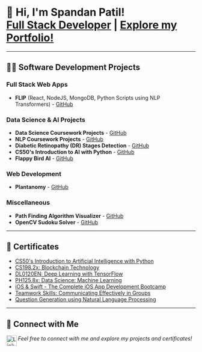 # 👋 Hi, I'm Spandan Patil! <br/> <a href="https://www.linkedin.com/in/spandanpatil">Full Stack Developer</a> | <a href="https://patilspandanm.netlify.app/">Explore my Portfolio!</a>

---

## 👨‍💻 Software Development Projects

### Full Stack Web Apps

* **FLIP** (React, NodeJS, MongoDB, Python Scripts using NLP Transformers) - [GitHub](https://github.com/5pandan8/FLIP_final)

### Data Science & AI Projects

* **Data Science Coursework Projects** - [GitHub](https://github.com/5pandan8/Data-Science-Coursework-Projects)
* **NLP Coursework Projects** - [GitHub](https://github.com/5pandan8/Natural-Langauge-Processing-Coursework-Projects)
* **Diabetic Retinopathy (DR) Stages Detection** - [GitHub](https://github.com/5pandan8/Diabetic-Retinopathy-Detection)
* **CS50's Introduction to AI with Python** - [GitHub](https://github.com/5pandan8/CS50)
* **Flappy Bird AI** - [GitHub](https://github.com/5pandan8/Flappy-Bird_AI)

### Web Development

* **Plantanomy** - [GitHub](https://github.com/5pandan8/Plantanomy)

### Miscellaneous

* **Path Finding Algorithm Visualizer** - [GitHub](https://github.com/5pandan8/Path_Finding_Algo_Visualizer)
* **OpenCV Sudoku Solver** - [GitHub](https://github.com/5pandan8/OpenCV_Sudoku_Solver)
---

## 📑 Certificates

* [CS50's Introduction to Artificial Intelligence with Python](https://drive.google.com/file/d/15MMhEfVvg4bKhN_h8B7o7nDnQsdT-6Lj/view?usp=sharing)
* [CS198.2x: Blockchain Technology](https://drive.google.com/file/d/1mFflK4N1l78XWinOMAYunhgF8nUxDAXh/view?usp=sharing)
* [DL0120EN: Deep Learning with TensorFlow](https://drive.google.com/file/d/1CaQNTKt1tbz_0ftl3I3bh80GPhswCx4t/view?usp=sharing)
* [PH125.8x: Data Science: Machine Learning](https://drive.google.com/file/d/1VokaJsWQVHGGfpgGxrOwnovhbdzbZccg/view?usp=sharing)
* [iOS & Swift - The Complete iOS App Development Bootcamp](https://drive.google.com/file/d/1XPdfOu0XdB-ujKSwyeAoLTMhjwsvBhPq/view?usp=sharing)
* [Teamwork Skills: Communicating Effectively in Groups](https://drive.google.com/file/d/1Zj33Fbr3hREV6ObmJSCQUjmBwz7vbNWB/view?usp=sharing)
* [Question Generation using Natural Language Processing](https://drive.google.com/file/d/1hTPTs7PoeGUtBszu2mDRb9GnAgIxjs0J/view?usp=sharing)

---

## 🤳 Connect with Me

[<img align="left" alt="LinkedIn" width="28px" src="https://cdn-icons-png.flaticon.com/512/174/174857.png" />](https://www.linkedin.com/in/spandanpatil)

*Feel free to connect with me and explore my projects and certificates!*
